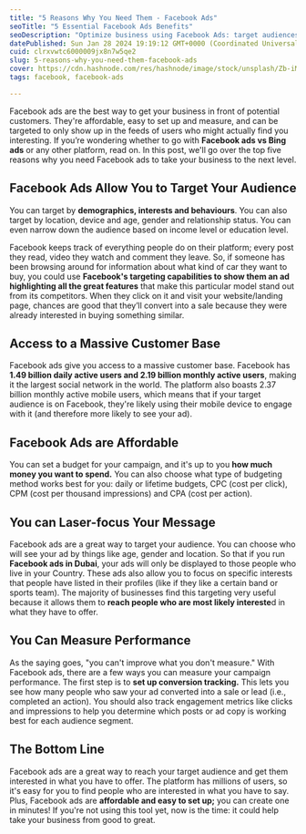 ```yaml
---
title: "5 Reasons Why You Need Them - Facebook Ads"
seoTitle: "5 Essential Facebook Ads Benefits"
seoDescription: "Optimize business using Facebook Ads: target audiences, access vast user base, ensure affordability, focus message, and track performance"
datePublished: Sun Jan 28 2024 19:19:12 GMT+0000 (Coordinated Universal Time)
cuid: clrxvwtc6000009jx8n7w5qe2
slug: 5-reasons-why-you-need-them-facebook-ads
cover: https://cdn.hashnode.com/res/hashnode/image/stock/unsplash/Zb-iMVy8icc/upload/c3db1f8a3430a290f207b396bc936263.jpeg
tags: facebook, facebook-ads

---
```


Facebook ads are the best way to get your business in front of potential customers. They're affordable, easy to set up and measure, and can be targeted to only show up in the feeds of users who might actually find you interesting. If you’re wondering whether to go with **Facebook ads vs Bing ads** or any other platform, read on. In this post, we'll go over the top five reasons why you need Facebook ads to take your business to the next level.

## **Facebook Ads Allow You to Target Your Audience**

You can target by **demographics, interests and behaviours**. You can also target by location, device and age, gender and relationship status. You can even narrow down the audience based on income level or education level.

Facebook keeps track of everything people do on their platform; every post they read, video they watch and comment they leave. So, if someone has been browsing around for information about what kind of car they want to buy, you could use **Facebook's targeting capabilities to show them an ad highlighting all the great features** that make this particular model stand out from its competitors. When they click on it and visit your website/landing page, chances are good that they’ll convert into a sale because they were already interested in buying something similar.

## **Access to a Massive Customer Base**

Facebook ads give you access to a massive customer base. Facebook has **1.49 billion daily active users and 2.19 billion monthly active users**, making it the largest social network in the world. The platform also boasts 2.37 billion monthly active mobile users, which means that if your target audience is on Facebook, they're likely using their mobile device to engage with it (and therefore more likely to see your ad).

## **Facebook Ads are Affordable**

You can set a budget for your campaign, and it's up to you **how much money you want to spend.** You can also choose what type of budgeting method works best for you: daily or lifetime budgets, CPC (cost per click), CPM (cost per thousand impressions) and CPA (cost per action).

## **You can Laser-focus Your Message**

Facebook ads are a great way to target your audience. You can choose who will see your ad by things like age, gender and location. So that if you run **Facebook ads in Dubai**, your ads will only be displayed to those people who live in your Country. These ads also allow you to focus on specific interests that people have listed in their profiles (like if they like a certain band or sports team). The majority of businesses find this targeting very useful because it allows them to **reach people who are most likely intereste**d in what they have to offer.

## **You Can Measure Performance**

As the saying goes, "you can't improve what you don't measure." With Facebook ads, there are a few ways you can measure your campaign performance. The first step is to **set up conversion tracking.** This lets you see how many people who saw your ad converted into a sale or lead (i.e., completed an action). You should also track engagement metrics like clicks and impressions to help you determine which posts or ad copy is working best for each audience segment.

## **The Bottom Line**

Facebook ads are a great way to reach your target audience and get them interested in what you have to offer. The platform has millions of users, so it's easy for you to find people who are interested in what you have to say. Plus, Facebook ads are **affordable and easy to set up;** you can create one in minutes! If you're not using this tool yet, now is the time: it could help take your business from good to great.
